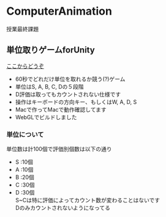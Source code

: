 # ComputerAnimation
授業最終課題

## 単位取りゲームforUnity
[ここからどうぞ](/ComputerAnimation.html)
* 60秒でどれだけ単位を取れるか競う(?)ゲーム
* 単位はS, A, B, C, Dの５段階
* D評価は取ってもカウントされない仕様です
* 操作はキーボードの方向キー、もしくはW, A, D, S
* Macで作ってMacで動作確認してます
* WebGLでビルドしました


### 単位について
単位数は計100個で評価別個数は以下の通り
* S :10個
* A :10個
* B :20個
* C :30個
* D :30個  
S~Cは特に評価によってカウント数が変わることはないです  
Dのみカウントされないようになってる
